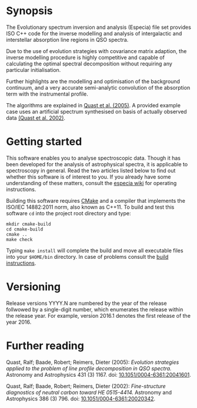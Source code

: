 # Synopsis

The Evolutionary spectrum inversion and analysis (Especia) file set
provides ISO C++ code for the inverse modelling and analysis of intergalactic and
interstellar absorption line regions in QSO spectra.

Due to the use of evolution strategies with covariance matrix adaption, the inverse
modelling procedure is highly competitive and capable of calculating the optimal
spectral decomposition without requiring any particular initialisation.

Further highlights are the modelling and optimisation of the background continuum,
and a very accurate semi-analytic convolution of the absorption term with the
instrumental profile.

The algorithms are explained in
[Quast et al. (2005)](http://dx.doi.org/10.1051/0004-6361:20041601).
A provided example case uses an artificial spectrum synthesised on basis of
actually observed data [(Quast et al. 2002)](http://dx.doi.org/10.1051/0004-6361:20020342).


# Getting started

This software enables you to analyse spectroscopic data. Though it has been developed
for the analysis of astrophysical spectra, it is applicable to spectroscopy in general.
Read the two articles listed below to find out whether this software is of interest to
you. If you already have some understanding of these matters, consult the
[especia wiki](https://github.com/octoflar/especia/wiki) for operating instructions.

Building this software requires [CMake](https://cmake.org) and a compiler that implements
the ISO/IEC 14882:2011 norm, also known as C++11. To build and test this software
`cd` into the project root directory and type:

    mkdir cmake-build
    cd cmake-build
    cmake ..
    make check

Typing `make install` will complete the build and move all executable files into your
`$HOME/bin` directory. In case of problems consult the
[build instructions](https://github.com/octoflar/especia/wiki/Build-instructions).


# Versioning

Release versions YYYY.N are numbered by the year of the release follwowed by a
single-digit number, which enumerates the release within the release year. For
example, version 2016.1 denotes the first release of the year 2016.


# Further reading

Quast, Ralf; Baade, Robert; Reimers, Dieter (2005): *Evolution strategies applied to the problem of line profile decomposition in QSO spectra.*
Astronomy and Astrophysics 431 (3) 1167.
doi: [10.1051/0004-6361:20041601](http://dx.doi.org/10.1051/0004-6361:20041601).

Quast, Ralf; Baade, Robert; Reimers, Dieter (2002): *Fine-structure diagnostics of neutral carbon toward HE 0515-4414.*
Astronomy and Astrophysics 386 (3) 796.
doi: [10.1051/0004-6361:20020342](http://dx.doi.org/10.1051/0004-6361:20020342).
